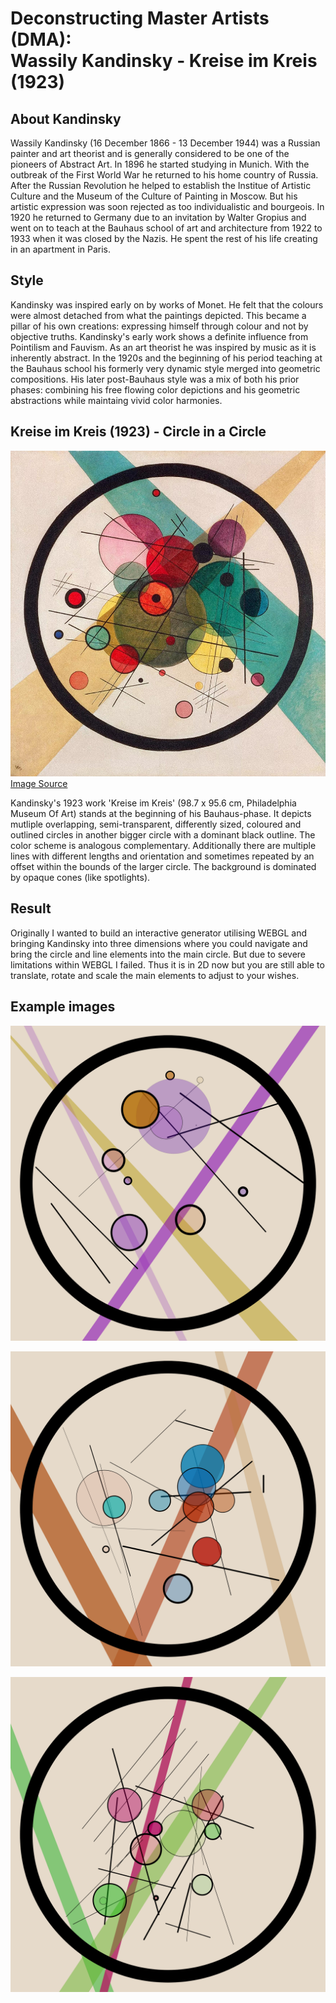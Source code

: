 # Deconstructing Master Artists (DMA): <br> Wassily Kandinsky - Kreise im Kreis (1923)

## About Kandinsky
Wassily Kandinsky (16 December 1866 - 13 December 1944) was a Russian painter and art theorist and is generally considered to be one of the pioneers of Abstract Art. In 1896 he started studying in Munich. With the outbreak of the First World War he returned to his home country of Russia. After the Russian Revolution he helped to establish the Institue of Artistic Culture and the Museum of the Culture of Painting in Moscow. But his artistic expression was soon rejected as too individualistic and bourgeois. In 1920 he returned to Germany due to an invitation by Walter Gropius and went on to teach at the Bauhaus school of art and architecture from 1922 to 1933 when it was closed by the Nazis. He spent the rest of his life creating in an apartment in Paris.


## Style
Kandinsky was inspired early on by works of Monet. He felt that the colours were almost detached from what the paintings depicted. This became a pillar of his own creations: expressing himself through colour and not by objective truths. Kandinsky's early work shows a definite influence from Pointilism and Fauvism. As an art theorist he was inspired by music as it is inherently abstract. In the 1920s and the beginning of his period teaching at the Bauhaus school his formerly very dynamic style merged into geometric compositions. His later post-Bauhaus style was a mix of both his prior phases: combining his free flowing color depictions and his geometric abstractions while maintaing vivid color harmonies.


## Kreise im Kreis (1923) - Circle in a Circle
![Kreise im Kreis (1923)](images/Wassily_Kandinsky-Kreise_im_Kreis_(1923).jpg)
[Image Source](https://www.wassilykandinsky.net/work-247.php)

Kandinsky's 1923 work 'Kreise im Kreis' (98.7 x 95.6 cm, Philadelphia Museum Of Art) stands at the beginning of his Bauhaus-phase. It depicts mutliple overlapping, semi-transparent, differently sized, coloured and outlined circles in another bigger circle with a dominant black outline. The color scheme is analogous complementary. Additionally there are multiple lines with different lengths and orientation and sometimes repeated by an offset within the bounds of the larger circle. The background is dominated by opaque cones (like spotlights).


## Result
Originally I wanted to build an interactive generator utilising WEBGL and bringing Kandinsky into three dimensions where you could navigate and bring the circle and line elements into the main circle. But due to severe limitations within WEBGL I failed. Thus it is in 2D now but you are still able to translate, rotate and scale the main elements to adjust to your wishes. 


## Example images
![Example 01](images/sketch_1.png)

![Example 02](images/sketch_2.png)

![Example 03](images/sketch_3.png)
